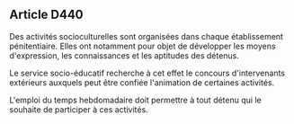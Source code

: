 Article D440
----
Des activités socioculturelles sont organisées dans chaque établissement
pénitentiaire. Elles ont notamment pour objet de développer les moyens
d'expression, les connaissances et les aptitudes des détenus.

Le service socio-éducatif recherche à cet effet le concours d'intervenants
extérieurs auxquels peut être confiée l'animation de certaines activités.

L'emploi du temps hebdomadaire doit permettre à tout détenu qui le souhaite de
participer à ces activités.
